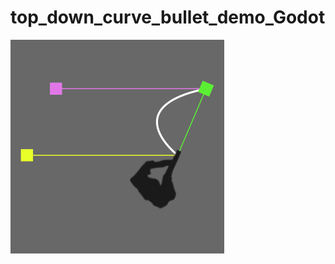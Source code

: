 # top_down_curve_bullet_demo_Godot

![logo](https://github.com/LeProfesseurStagiaire/images/blob/master/logo_curve_game.png?raw=true)
